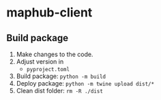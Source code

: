 # maphub-client

## Build package
1. Make changes to the code.
2. Adjust version in
   - `pyproject.toml`
3. Build package: `python -m build`
4. Deploy package: `python -m twine upload dist/*`
5. Clean dist folder: `rm -R ./dist`
